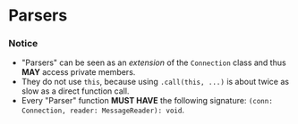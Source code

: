 # Parsers

### Notice
- "Parsers" can be seen as an *extension* of the `Connection` class and thus **MAY** access private members.
- They do not use `this`, because using `.call(this, ...)` is about twice as slow as a direct function call.
- Every "Parser" function **MUST HAVE** the following signature: `(conn: Connection, reader: MessageReader): void`.

